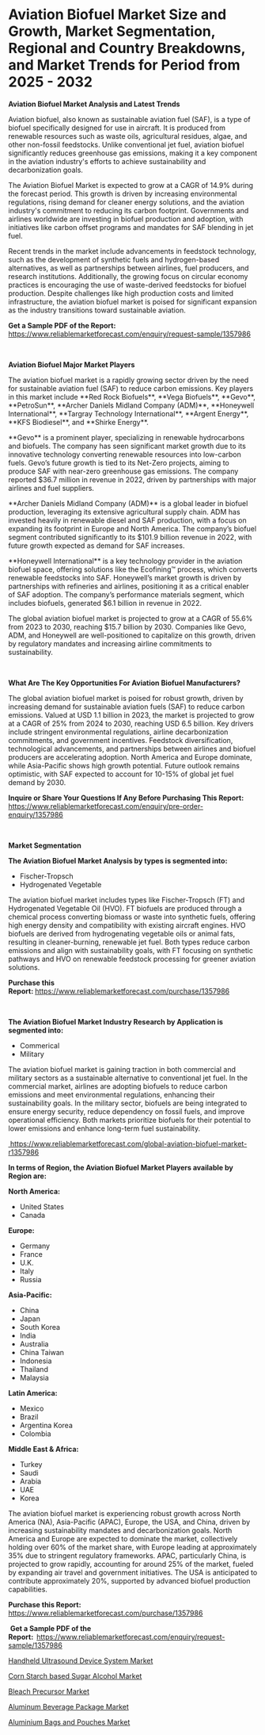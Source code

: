 <p><h1>Aviation Biofuel Market Size and Growth, Market Segmentation, Regional and Country Breakdowns, and Market Trends for Period from 2025 -  2032</h1></p><p><strong>Aviation Biofuel Market Analysis and Latest Trends</strong></p>
<p><p>Aviation biofuel, also known as sustainable aviation fuel (SAF), is a type of biofuel specifically designed for use in aircraft. It is produced from renewable resources such as waste oils, agricultural residues, algae, and other non-fossil feedstocks. Unlike conventional jet fuel, aviation biofuel significantly reduces greenhouse gas emissions, making it a key component in the aviation industry's efforts to achieve sustainability and decarbonization goals.</p><p>The Aviation Biofuel Market is expected to grow at a CAGR of 14.9% during the forecast period. This growth is driven by increasing environmental regulations, rising demand for cleaner energy solutions, and the aviation industry's commitment to reducing its carbon footprint. Governments and airlines worldwide are investing in biofuel production and adoption, with initiatives like carbon offset programs and mandates for SAF blending in jet fuel.</p><p>Recent trends in the market include advancements in feedstock technology, such as the development of synthetic fuels and hydrogen-based alternatives, as well as partnerships between airlines, fuel producers, and research institutions. Additionally, the growing focus on circular economy practices is encouraging the use of waste-derived feedstocks for biofuel production. Despite challenges like high production costs and limited infrastructure, the aviation biofuel market is poised for significant expansion as the industry transitions toward sustainable aviation.</p></p>
<p><strong>Get a Sample PDF of the Report:&nbsp;</strong> <a href="https://www.reliablemarketforecast.com/enquiry/request-sample/1357986?utm_campaign=1834&utm_medium=2&utm_source=Github&utm_content=ia&utm_term=24012025&utm_id=aviation-biofuel">https://www.reliablemarketforecast.com/enquiry/request-sample/1357986</a></p>
<p>&nbsp;</p>
<p><strong>Aviation Biofuel Major Market Players</strong></p>
<p><p>The aviation biofuel market is a rapidly growing sector driven by the need for sustainable aviation fuel (SAF) to reduce carbon emissions. Key players in this market include **Red Rock Biofuels**, **Vega Biofuels**, **Gevo**, **PetroSun**, **Archer Daniels Midland Company (ADM)**, **Honeywell International**, **Targray Technology International**, **Argent Energy**, **KFS Biodiesel**, and **Shirke Energy**.</p><p>**Gevo** is a prominent player, specializing in renewable hydrocarbons and biofuels. The company has seen significant market growth due to its innovative technology converting renewable resources into low-carbon fuels. Gevo’s future growth is tied to its Net-Zero projects, aiming to produce SAF with near-zero greenhouse gas emissions. The company reported $36.7 million in revenue in 2022, driven by partnerships with major airlines and fuel suppliers.</p><p>**Archer Daniels Midland Company (ADM)** is a global leader in biofuel production, leveraging its extensive agricultural supply chain. ADM has invested heavily in renewable diesel and SAF production, with a focus on expanding its footprint in Europe and North America. The company’s biofuel segment contributed significantly to its $101.9 billion revenue in 2022, with future growth expected as demand for SAF increases.</p><p>**Honeywell International** is a key technology provider in the aviation biofuel space, offering solutions like the Ecofining™ process, which converts renewable feedstocks into SAF. Honeywell’s market growth is driven by partnerships with refineries and airlines, positioning it as a critical enabler of SAF adoption. The company’s performance materials segment, which includes biofuels, generated $6.1 billion in revenue in 2022.</p><p>The global aviation biofuel market is projected to grow at a CAGR of 55.6% from 2023 to 2030, reaching $15.7 billion by 2030. Companies like Gevo, ADM, and Honeywell are well-positioned to capitalize on this growth, driven by regulatory mandates and increasing airline commitments to sustainability.</p></p>
<p>&nbsp;</p>
<p><strong>What Are The Key Opportunities For Aviation Biofuel Manufacturers?</strong></p>
<p><p>The global aviation biofuel market is poised for robust growth, driven by increasing demand for sustainable aviation fuels (SAF) to reduce carbon emissions. Valued at USD 1.1 billion in 2023, the market is projected to grow at a CAGR of 25% from 2024 to 2030, reaching USD 6.5 billion. Key drivers include stringent environmental regulations, airline decarbonization commitments, and government incentives. Feedstock diversification, technological advancements, and partnerships between airlines and biofuel producers are accelerating adoption. North America and Europe dominate, while Asia-Pacific shows high growth potential. Future outlook remains optimistic, with SAF expected to account for 10-15% of global jet fuel demand by 2030.</p></p>
<p><strong>Inquire or Share Your Questions If Any Before Purchasing This Report:</strong> <a href="https://www.reliablemarketforecast.com/enquiry/pre-order-enquiry/1357986?utm_campaign=1834&utm_medium=2&utm_source=Github&utm_content=ia&utm_term=24012025&utm_id=aviation-biofuel">https://www.reliablemarketforecast.com/enquiry/pre-order-enquiry/1357986</a></p>
<p>&nbsp;</p>
<p><strong>Market Segmentation</strong></p>
<p><strong>The Aviation Biofuel Market Analysis by types is segmented into:</strong></p>
<p><ul><li>Fischer-Tropsch</li><li>Hydrogenated Vegetable</li></ul></p>
<p><p>The aviation biofuel market includes types like Fischer-Tropsch (FT) and Hydrogenated Vegetable Oil (HVO). FT biofuels are produced through a chemical process converting biomass or waste into synthetic fuels, offering high energy density and compatibility with existing aircraft engines. HVO biofuels are derived from hydrogenating vegetable oils or animal fats, resulting in cleaner-burning, renewable jet fuel. Both types reduce carbon emissions and align with sustainability goals, with FT focusing on synthetic pathways and HVO on renewable feedstock processing for greener aviation solutions.</p></p>
<p><strong>Purchase this Report:&nbsp;</strong><a href="https://www.reliablemarketforecast.com/purchase/1357986?utm_campaign=1834&utm_medium=2&utm_source=Github&utm_content=ia&utm_term=24012025&utm_id=aviation-biofuel">https://www.reliablemarketforecast.com/purchase/1357986</a></p>
<p>&nbsp;</p>
<p><strong>The Aviation Biofuel Market Industry Research by Application is segmented into:</strong></p>
<p><ul><li>Commerical</li><li>Military</li></ul></p>
<p><p>The aviation biofuel market is gaining traction in both commercial and military sectors as a sustainable alternative to conventional jet fuel. In the commercial market, airlines are adopting biofuels to reduce carbon emissions and meet environmental regulations, enhancing their sustainability goals. In the military sector, biofuels are being integrated to ensure energy security, reduce dependency on fossil fuels, and improve operational efficiency. Both markets prioritize biofuels for their potential to lower emissions and enhance long-term fuel sustainability.</p></p>
<p><a href="https://www.reliablemarketforecast.com/global-aviation-biofuel-market-r1357986?utm_campaign=1834&utm_medium=2&utm_source=Github&utm_content=ia&utm_term=24012025&utm_id=aviation-biofuel">&nbsp;https://www.reliablemarketforecast.com/global-aviation-biofuel-market-r1357986</a></p>
<p><strong>In terms of Region, the Aviation Biofuel Market Players available by Region are:</strong></p>
<p>
    <p> <strong> North America: </strong>
        <ul>
            <li>United States</li>
            <li>Canada</li>
        </ul>
        </p> 
    <p> <strong> Europe: </strong>
        <ul>
            <li>Germany</li>
            <li>France</li>
            <li>U.K.</li>
            <li>Italy</li>
            <li>Russia</li>
        </ul>
        </p> 
    <p> <strong> Asia-Pacific: </strong>
        <ul>
            <li>China</li>
            <li>Japan</li>
            <li>South Korea</li>
            <li>India</li>
            <li>Australia</li>
            <li>China Taiwan</li>
            <li>Indonesia</li>
            <li>Thailand</li>
            <li>Malaysia</li>
        </ul>
        </p> 
    <p> <strong> Latin America: </strong>
        <ul>
            <li>Mexico</li>
            <li>Brazil</li>
            <li>Argentina Korea</li>
            <li>Colombia</li>
        </ul>
        </p> 
    <p> <strong> Middle East & Africa: </strong>
        <ul>
            <li>Turkey</li>
            <li>Saudi</li>
            <li>Arabia</li>
            <li>UAE</li>
            <li>Korea</li>
        </ul>
    </p>
    </p>
<p><p>The aviation biofuel market is experiencing robust growth across North America (NA), Asia-Pacific (APAC), Europe, the USA, and China, driven by increasing sustainability mandates and decarbonization goals. North America and Europe are expected to dominate the market, collectively holding over 60% of the market share, with Europe leading at approximately 35% due to stringent regulatory frameworks. APAC, particularly China, is projected to grow rapidly, accounting for around 25% of the market, fueled by expanding air travel and government initiatives. The USA is anticipated to contribute approximately 20%, supported by advanced biofuel production capabilities.</p></p>
<p><strong>Purchase this Report: </strong><a href="https://www.reliablemarketforecast.com/purchase/1357986?utm_campaign=1834&utm_medium=2&utm_source=Github&utm_content=ia&utm_term=24012025&utm_id=aviation-biofuel">https://www.reliablemarketforecast.com/purchase/1357986</a></p>
<p>&nbsp;<strong>Get a Sample PDF of the Report:&nbsp;&nbsp;</strong><a href="https://www.reliablemarketforecast.com/enquiry/request-sample/1357986?utm_campaign=1834&utm_medium=2&utm_source=Github&utm_content=ia&utm_term=24012025&utm_id=aviation-biofuel">https://www.reliablemarketforecast.com/enquiry/request-sample/1357986</a></p>
<p><strong></strong></p>
<p><p><a href="https://www.linkedin.com/pulse/market-insights-revenue-forecast-handheld-ultrasound-device-hidbc?utm_campaign=1834&utm_medium=2&utm_source=Github&utm_content=ia&utm_term=24012025&utm_id=aviation-biofuel">Handheld Ultrasound Device System Market</a></p><p><a href="https://www.linkedin.com/pulse/corn-starch-based-sugar-alcohol-market-demand-forecast-xmnyf?utm_campaign=1834&utm_medium=2&utm_source=Github&utm_content=ia&utm_term=24012025&utm_id=aviation-biofuel">Corn Starch based Sugar Alcohol Market</a></p><p><a href="https://github.com/akrachveslov/Market-Research-Report-List-1/blob/main/bleach-precursor-market.md?utm_campaign=1834&utm_medium=2&utm_source=Github&utm_content=ia&utm_term=24012025&utm_id=aviation-biofuel">Bleach Precursor Market</a></p><p><a href="https://www.linkedin.com/pulse/providing-industry-analysis-andforecasts-between-2025-t4vhc?utm_campaign=1834&utm_medium=2&utm_source=Github&utm_content=ia&utm_term=24012025&utm_id=aviation-biofuel">Aluminum Beverage Package Market</a></p><p><a href="https://github.com/adyawafurber1/Market-Research-Report-List-1/blob/main/aluminium-bags-and-pouches-market.md?utm_campaign=1834&utm_medium=2&utm_source=Github&utm_content=ia&utm_term=24012025&utm_id=aviation-biofuel">Aluminium Bags and Pouches Market</a></p></p>